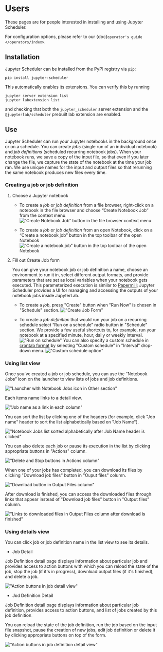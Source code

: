 # Users

These pages are for people interested in installing and using Jupyter Scheduler.

For configuration options, please refer to our {doc}`operator's guide </operators/index>`.

## Installation

Jupyter Scheduler can be installed from the PyPI registry via `pip`:

```
pip install jupyter-scheduler
```

This automatically enables its extensions. You can verify this by running

```
jupyter server extension list
jupyter labextension list
```

and checking that both the `jupyter_scheduler` server extension and the
`@jupyterlab/scheduler` prebuilt lab extension are enabled.

## Use

Jupyter Scheduler can run your Jupyter notebooks in the background once or on a schedule. You can create *jobs* (single run of an individual notebook) and *job definitions* (scheduled recurring notebook jobs). When your notebook runs, we save a copy of the input file, so that even if you later change the file, we capture the state of the notebook at the time your job ran. We use unique names for the input and output files so that rerunning the same notebook produces new files every time.

### Creating a job or job definition

1. Choose a Jupyter notebook
   - To create a *job* or *job definition* from a file browser, right-click on a notebook in the file browser and choose “Create Notebook Job” from the context menu:
![“Create Notebook Job” button in the file browser context menu](./images/create_job_from_filebrowser.png)

   - To create a *job* or *job definition* from an open Notebook, click on a “Create a notebook job” button in the top toolbar of the open Notebook
![“Create a notebook job” button in the top toolbar of the open Notebook](./images/create_job_from_notebook.png)

2. Fill out Create Job form

   You can give your notebook job or job definition a name, choose an environment to run it in, select different output formats, and provide parameters that are set as local variables when your notebook gets executed. This parameterized execution is similar to [Papermill](https://papermill.readthedocs.io/en/latest/); Jupyter Scheduler provides a UI for managing and accessing the outputs of your notebook jobs inside JupyterLab.

   - To create a *job*, press "Create" button when "Run Now" is chosen in "Schedule" section.
   !["Create Job Form"](./images/create_job_form.png)

   - To create a *job definition* that would run your job on a recurring schedule select “Run on a schedule” radio button in "Schedule" section. We provide a few useful shortcuts to, for example, run your notebook at a specified minute, hour, daily or weekly interval.
   !["Run on schedule"](./images/run_on_schedule.png)
   You can also specify a custom schedule in [crontab format](https://www.man7.org/linux/man-pages/man5/crontab.5.html) by selecting "Custom schedule" in "Interval" drop-down menu.
   !["Custom schedule option"](./images/custom_schedule.png)

### Using list view

Once you’ve created a job or job schedule, you can use the “Notebook Jobs” icon on the launcher to view lists of jobs and job definitions.

!["Launcher with Notebook Jobs icon in Other section"](./images/launcher.png)

Each items name links to a detail view.

!["Job name as a link in each column"](./images/item_name.png)

You can sort the list by clicking one of the headers (for example, click "Job name" header to sort the list alphabetically based on "Job Name").

!["Notebook Jobs list sorted alphabetically after Job Name header is clicked"](./images/headers.png)

You can also delete each job or pause its execution in the list by clicking appropriate buttons in "Actions" column.

!["Delete and Stop buttons in Actions column"](./images/actions_list.png)

When one of your jobs has completed, you can download its files by clicking "Download job files" button in "Ouput files" column.

!["Download button in Output Files column"](./images/download_button.png)

After download is finished, you can access the downloaded files through links that appear instead of "Download job files" button in "Output files" column.

!["Links to downloaded files in Output Files column after download is finished"](./images/downloaded_files.png)

### Using details view

You can click job or job definition name in the list view to see its details.

- Job Detail

Job Definition detail page displays information about particular job and provides access to action buttons with which you can reload the state of the job, stop the job (if it's in progress), download output files (if it's finished), and delete a job.

!["Action buttons in job detail view"](./images/actions_job_details.png)

- Jod Definition Detail

Job Definition detail page displays information about particular job definition, provides access to action buttons, and list of jobs created by this job definition.  

You can reload the state of the job definition, run the job based on the input file snapshot, pause the creation of new jobs, edit job definition or delete it by clicking appropriate buttons on top of the form.

!["Action buttons in job definition detail view"](./images/actions_definition_details.png)
